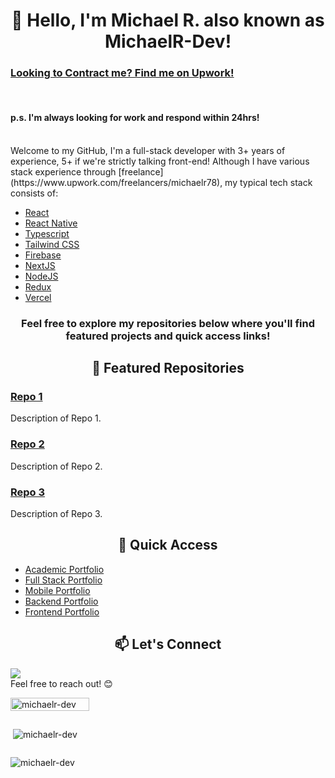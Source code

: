 <h1 align="center">👋 Hello, I'm Michael R. also known as MichaelR-Dev!</h1>
<h3><a href="https://www.upwork.com/freelancers/michaelr78" target="_blank">Looking to Contract me? Find me on Upwork!</a></h3>
<br>
<h4>p.s. I'm always looking for work and respond within 24hrs!</h4>
<br>
Welcome to my GitHub, I'm a full-stack developer with 3+ years of experience, 5+ if we're strictly talking front-end!
Although I have various stack experience through [freelance](https://www.upwork.com/freelancers/michaelr78),
my typical tech stack consists of:

- [React](https://react.dev/)
- [React Native](https://reactnative.dev/)
- [Typescript](https://www.typescriptlang.org/)
- [Tailwind CSS](https://tailwindcss.com/)
- [Firebase](https://firebase.google.com/)
- [NextJS](https://nextjs.org/)
- [NodeJS](https://nodejs.org/en)
- [Redux](https://redux.js.org/)
- [Vercel](https://vercel.com/)

<h3 align="center">Feel free to explore my repositories below where you'll find featured projects and quick access links!</h3>
<h2 align="center">🌟 Featured Repositories</h2>

### [Repo 1](link-to-repo-1)
Description of Repo 1.

### [Repo 2](link-to-repo-2)
Description of Repo 2.

### [Repo 3](link-to-repo-3)
Description of Repo 3.

<h2 align="center">🚀 Quick Access</h2>

- [Academic Portfolio](https://github.com/MichaelR-Dev/portfolio-university)
- [Full Stack Portfolio](https://github.com/MichaelR-Dev/learns-fullstack)
- [Mobile Portfolio](https://github.com/MichaelR-Dev/learns-mobile)
- [Backend Portfolio](https://github.com/MichaelR-Dev/learns-backend)
- [Frontend Portfolio](https://github.com/MichaelR-Dev/learns-frontend)

<h2 align="center">📫 Let's Connect</h2>
<a href="https://www.linkedin.com/in/michaelr-dev" target="_blank"><img src="https://img.shields.io/badge/LinkedIn-0077B5?style=for-the-badge&logo=linkedin&logoColor=white"/></a>
<br>
Feel free to reach out! 😊

<div style="display: flex; width: 100%; flex-direction: column; justify-content: center;">
    <p><img align="left" style="width: 50%" src="https://github-readme-stats.vercel.app/api/top-langs?username=michaelr-dev&show_icons=true&locale=en&layout=compact&theme=onedark" alt="michaelr-dev" /></p>
    <p>&nbsp;<img align="center" src="https://github-readme-stats.vercel.app/api?username=michaelr-dev&show_icons=true&locale=en&theme=onedark" alt="michaelr-dev" /></p>
    <p><img align="center" src="https://github-readme-streak-stats.herokuapp.com/?user=michaelr-dev&theme=onedark" alt="michaelr-dev" /></p>
</div>
